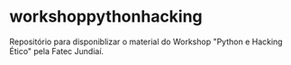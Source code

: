 # workshoppythonhacking
Repositório para disponiblizar o material do Workshop "Python e Hacking Ético" pela Fatec Jundiaí.
